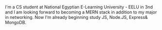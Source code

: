 I'm a CS student at National Egyptian E-Learning University - EELU in 3nd 
and I am looking forward to becoming a MERN stack 
in addition to my major in networking.
Now I'm already beginning study 
JS, 
Node.JS, 
Express&
MongoDB. 
